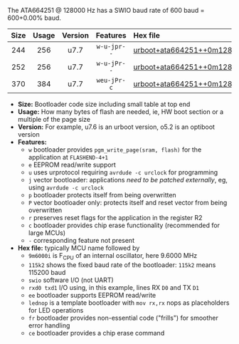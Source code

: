 The ATA664251 @ 128000 Hz has a SWIO baud rate of 600 baud = 600+0.00% baud.

|Size|Usage|Version|Features|Hex file|
|:-:|:-:|:-:|:-:|:--|
|244|256|u7.7|`w-u-jpr--`|[urboot+ata664251++0m1280i++++0k6_swio_rxa0_txa1_lednop.hex](https://raw.githubusercontent.com/stefanrueger/urboot.hex/main/mcus/ata664251/internal_oscillator/fint++0m1280_Hz/br++++0k6_bps/urboot+ata664251++0m1280i++++0k6_swio_rxa0_txa1_lednop.hex)|
|252|256|u7.7|`w-u-jPr--`|[urboot+ata664251++0m1280i++++0k6_swio_rxa0_txa1.hex](https://raw.githubusercontent.com/stefanrueger/urboot.hex/main/mcus/ata664251/internal_oscillator/fint++0m1280_Hz/br++++0k6_bps/urboot+ata664251++0m1280i++++0k6_swio_rxa0_txa1.hex)|
|370|384|u7.7|`weu-jPr-c`|[urboot+ata664251++0m1280i++++0k6_swio_rxa0_txa1_ee_lednop_fr_ce.hex](https://raw.githubusercontent.com/stefanrueger/urboot.hex/main/mcus/ata664251/internal_oscillator/fint++0m1280_Hz/br++++0k6_bps/urboot+ata664251++0m1280i++++0k6_swio_rxa0_txa1_ee_lednop_fr_ce.hex)|

- **Size:** Bootloader code size including small table at top end
- **Usage:** How many bytes of flash are needed, ie, HW boot section or a multiple of the page size
- **Version:** For example, u7.6 is an urboot version, o5.2 is an optiboot version
- **Features:**
  + `w` bootloader provides `pgm_write_page(sram, flash)` for the application at `FLASHEND-4+1`
  + `e` EEPROM read/write support
  + `u` uses urprotocol requiring `avrdude -c urclock` for programming
  + `j` vector bootloader: applications *need to be patched externally*, eg, using `avrdude -c urclock`
  + `p` bootloader protects itself from being overwritten
  + `P` vector bootloader only: protects itself and reset vector from being overwritten
  + `r` preserves reset flags for the application in the register R2
  + `c` bootloader provides chip erase functionality (recommended for large MCUs)
  + `-` corresponding feature not present
- **Hex file:** typically MCU name followed by
  + `9m6000i` is F<sub>CPU</sub> of an internal oscillator, here 9.6000 MHz
  + `115k2` shows the fixed baud rate of the bootloader: `115k2` means 115200 baud
  + `swio` software I/O (not UART)
  + `rxd0 txd1` I/O using, in this example, lines RX `D0` and TX `D1`
  + `ee` bootloader supports EEPROM read/write
  + `lednop` is a template bootloader with `mov rx,rx` nops as placeholders for LED operations
  + `fr` bootloader provides non-essential code ("frills") for smoother error handling
  + `ce` bootloader provides a chip erase command
